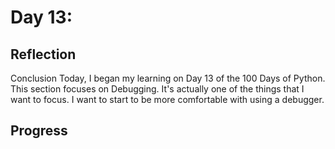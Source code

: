 # Day 13: 
## Reflection
 
 Conclusion
 Today, I began my learning on Day 13 of the 100 Days of Python. This section focuses on Debugging. It's actually one of the things that I want to focus. I want to start to be more comfortable with using a debugger.

## Progress
